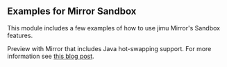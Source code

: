 ## Examples for Mirror Sandbox

This module includes a few examples of how to use jimu Mirror's Sandbox features.

Preview with Mirror that includes Java hot-swapping support. For more information see [this blog post](http://jimulabs.com/2015/01/building-android-animations-mirror-sandbox-piecewise/).

